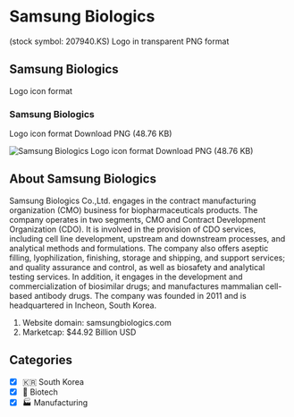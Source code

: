 # Samsung Biologics
 (stock symbol: 207940.KS) Logo in transparent PNG format

## Samsung Biologics
 Logo icon format

### Samsung Biologics
 Logo icon format Download PNG (48.76 KB)

![Samsung Biologics
 Logo icon format Download PNG (48.76 KB)](/img/orig/207940.KS-0b81edb0.png)

## About Samsung Biologics


Samsung Biologics Co.,Ltd. engages in the contract manufacturing organization (CMO) business for biopharmaceuticals products. The company operates in two segments, CMO and Contract Development Organization (CDO). It is involved in the provision of CDO services, including cell line development, upstream and downstream processes, and analytical methods and formulations. The company also offers aseptic filling, lyophilization, finishing, storage and shipping, and support services; and quality assurance and control, as well as biosafety and analytical testing services. In addition, it engages in the development and commercialization of biosimilar drugs; and manufactures mammalian cell-based antibody drugs. The company was founded in 2011 and is headquartered in Incheon, South Korea.

1. Website domain: samsungbiologics.com
2. Marketcap: $44.92 Billion USD


## Categories
- [x] 🇰🇷 South Korea
- [x] 🧬 Biotech
- [x] 🏭 Manufacturing
